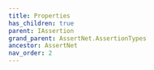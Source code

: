 ```yaml
---
title: Properties
has_children: true
parent: IAssertion
grand_parent: AssertNet.AssertionTypes
ancestor: AssertNet
nav_order: 2
---
```


